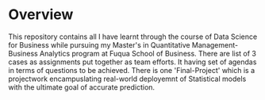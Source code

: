 # Overview
This repository contains all I have learnt through the course of Data Science for Business while pursuing my Master's in Quantitative Management- Business Analytics program at Fuqua School of Business. There are list of 3 cases as assignments put together as team efforts. It having set of agendas in terms of questions to be achieved. There is one 'Final-Project' which is a projectwork encampuslating real-world deployemnt of Statistical models with the ultimate goal of accurate prediction.
